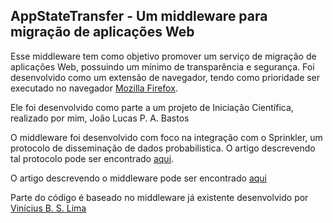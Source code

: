 ## AppStateTransfer - Um middleware para migração de aplicações Web

Esse middleware tem como objetivo promover um serviço de migração de aplicações Web, possuindo um mínimo de transparência e segurança.
Foi desenvolvido como um extensão de navegador, tendo como prioridade ser executado no navegador [Mozilla Firefox](https://www.mozilla.org/en-US/firefox/new/).

Ele foi desenvolvido como parte a um projeto de Iniciação Científica, realizado por mim, João Lucas P. A. Bastos

O middleware foi desenvolvido com foco na integração com o Sprinkler, um protocolo de disseminação de dados probabilistica. O artigo descrevendo tal protocolo pode ser encontrado [aqui](https://hal.inria.fr/hal-01704172v2/document).

O artigo descrevendo o middleware pode ser encontrado [aqui](https://drive.google.com/open?id=1TJlRMYa0VrRbBQ8Rllg9nYVMvMl3g4CS)

Parte do código é baseado no middleware já existente desenvolvido por [Vinícius B. S. Lima](https://github.com/vinicius-lima/ait-middleware)
